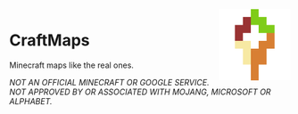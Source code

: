 <img src="./marketing/icon.png" alt="CraftMaps icon" width="128" align="right" />

# CraftMaps

Minecraft maps like the real ones.

_NOT AN OFFICIAL MINECRAFT OR GOOGLE SERVICE. NOT APPROVED BY OR ASSOCIATED WITH
MOJANG, MICROSOFT OR ALPHABET._
